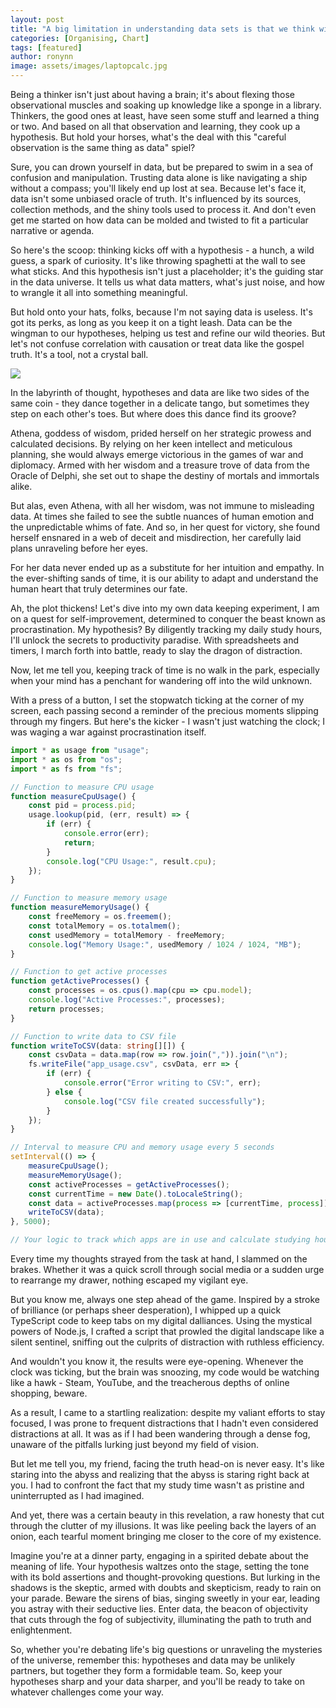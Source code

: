 ```yaml
---
layout: post
title: "A big limitation in understanding data sets is that we think with the hypothesis first"
categories: [Organising, Chart]
tags: [featured]
author: ronynn
image: assets/images/laptopcalc.jpg
---
```


Being a thinker isn't just about having a brain; it's about flexing those observational muscles and soaking up knowledge like a sponge in a library. Thinkers, the good ones at least, have seen some stuff and learned a thing or two. And based on all that observation and learning, they cook up a hypothesis. But hold your horses, what's the deal with this "careful observation is the same thing as data" spiel?

Sure, you can drown yourself in data, but be prepared to swim in a sea of confusion and manipulation. Trusting data alone is like navigating a ship without a compass; you'll likely end up lost at sea. Because let's face it, data isn't some unbiased oracle of truth. It's influenced by its sources, collection methods, and the shiny tools used to process it. And don't even get me started on how data can be molded and twisted to fit a particular narrative or agenda.

So here's the scoop: thinking kicks off with a hypothesis - a hunch, a wild guess, a spark of curiosity. It's like throwing spaghetti at the wall to see what sticks. And this hypothesis isn't just a placeholder; it's the guiding star in the data universe. It tells us what data matters, what's just noise, and how to wrangle it all into something meaningful.

But hold onto your hats, folks, because I'm not saying data is useless. It's got its perks, as long as you keep it on a tight leash. Data can be the wingman to our hypotheses, helping us test and refine our wild theories. But let's not confuse correlation with causation or treat data like the gospel truth. It's a tool, not a crystal ball.

![](https://mysteriousadventuresblog.wordpress.com/wp-content/uploads/2023/05/pexels-photo-669619.jpeg)

In the labyrinth of thought, hypotheses and data are like two sides of the same coin - they dance together in a delicate tango, but sometimes they step on each other's toes. But where does this dance find its groove?

Athena, goddess of wisdom, prided herself on her strategic prowess and calculated decisions. By relying on her keen intellect and meticulous planning, she would always emerge victorious in the games of war and diplomacy. Armed with her wisdom and a treasure trove of data from the Oracle of Delphi, she set out to shape the destiny of mortals and immortals alike.

But alas, even Athena, with all her wisdom, was not immune to misleading data. At times she failed to see the subtle nuances of human emotion and the unpredictable whims of fate. And so, in her quest for victory, she found herself ensnared in a web of deceit and misdirection, her carefully laid plans unraveling before her eyes.

For her data never ended up as a substitute for her intuition and empathy. In the ever-shifting sands of time, it is our ability to adapt and understand the human heart that truly determines our fate.

Ah, the plot thickens! Let's dive into my own data keeping experiment, I am on a quest for self-improvement, determined to conquer the beast known as procrastination. My hypothesis? By diligently tracking my daily study hours, I'll unlock the secrets to productivity paradise. With spreadsheets and timers, I march forth into battle, ready to slay the dragon of distraction.

Now, let me tell you, keeping track of time is no walk in the park, especially when your mind has a penchant for wandering off into the wild unknown.

With a press of a button, I set the stopwatch ticking at the corner of my screen, each passing second a reminder of the precious moments slipping through my fingers. But here's the kicker - I wasn't just watching the clock; I was waging a war against procrastination itself.

```typescript
import * as usage from "usage";
import * as os from "os";
import * as fs from "fs";

// Function to measure CPU usage
function measureCpuUsage() {
    const pid = process.pid;
    usage.lookup(pid, (err, result) => {
        if (err) {
            console.error(err);
            return;
        }
        console.log("CPU Usage:", result.cpu);
    });
}

// Function to measure memory usage
function measureMemoryUsage() {
    const freeMemory = os.freemem();
    const totalMemory = os.totalmem();
    const usedMemory = totalMemory - freeMemory;
    console.log("Memory Usage:", usedMemory / 1024 / 1024, "MB");
}

// Function to get active processes
function getActiveProcesses() {
    const processes = os.cpus().map(cpu => cpu.model);
    console.log("Active Processes:", processes);
    return processes;
}

// Function to write data to CSV file
function writeToCSV(data: string[][]) {
    const csvData = data.map(row => row.join(",")).join("\n");
    fs.writeFile("app_usage.csv", csvData, err => {
        if (err) {
            console.error("Error writing to CSV:", err);
        } else {
            console.log("CSV file created successfully");
        }
    });
}

// Interval to measure CPU and memory usage every 5 seconds
setInterval(() => {
    measureCpuUsage();
    measureMemoryUsage();
    const activeProcesses = getActiveProcesses();
    const currentTime = new Date().toLocaleString();
    const data = activeProcesses.map(process => [currentTime, process]);
    writeToCSV(data);
}, 5000);

// Your logic to track which apps are in use and calculate studying hours
```

Every time my thoughts strayed from the task at hand, I slammed on the brakes. Whether it was a quick scroll through social media or a sudden urge to rearrange my drawer, nothing escaped my vigilant eye.

But you know me, always one step ahead of the game. Inspired by a stroke of brilliance (or perhaps sheer desperation), I whipped up a quick TypeScript code to keep tabs on my digital dalliances. Using the mystical powers of Node.js, I crafted a script that prowled the digital landscape like a silent sentinel, sniffing out the culprits of distraction with ruthless efficiency.

And wouldn't you know it, the results were eye-opening. Whenever the clock was ticking, but the brain was snoozing, my code would be watching like a hawk - Steam, YouTube, and the treacherous depths of online shopping, beware.

  <script src="https://cdn.jsdelivr.net/npm/chart.js"></script>

<canvas id="studyHoursChart" width="400" height="200"></canvas>

  <script>
    // Sample data
    const studyHoursSelf = [4.6, 5.6, 3.4, 5.8, 4.4]; // Self-calculated study hours
    const studyHoursActual = [3.1, 3.3, 2.2, 2.8, 3.5]; // Actual studying hours measured by Node.js

    // Chart.js configuration
    const ctx = document.getElementById('studyHoursChart').getContext('2d');
    const myChart = new Chart(ctx, {
      type: 'bar',
      data: {
        labels: ['Day 1', 'Day 2', 'Day 3', 'Day 4', 'Day 5'],
        datasets: [
          {
            label: 'Self-calculated Study Hours',
            data: studyHoursSelf,
            backgroundColor: 'rgba(255, 99, 132, 0.5)', // Red
            borderColor: 'rgba(255, 99, 132, 1)',
            borderWidth: 1
          },
          {
            label: 'Actual Studying Hours (Measured)',
            data: studyHoursActual,
            backgroundColor: 'rgba(54, 162, 235, 0.5)', // Blue
            borderColor: 'rgba(54, 162, 235, 1)',
            borderWidth: 1
          }
        ]
      },
      options: {
        scales: {
          y: {
            beginAtZero: true
          }
        }
      }
    });
  </script>

As a result, I came to a startling realization: despite my valiant efforts to stay focused, I was prone to frequent distractions that I hadn't even considered distractions at all. It was as if I had been wandering through a dense fog, unaware of the pitfalls lurking just beyond my field of vision.

But let me tell you, my friend, facing the truth head-on is never easy. It's like staring into the abyss and realizing that the abyss is staring right back at you. I had to confront the fact that my study time wasn't as pristine and uninterrupted as I had imagined.

And yet, there was a certain beauty in this revelation, a raw honesty that cut through the clutter of my illusions. It was like peeling back the layers of an onion, each tearful moment bringing me closer to the core of my existence.

Imagine you're at a dinner party, engaging in a spirited debate about the meaning of life. Your hypothesis waltzes onto the stage, setting the tone with its bold assertions and thought-provoking questions. But lurking in the shadows is the skeptic, armed with doubts and skepticism, ready to rain on your parade. Beware the sirens of bias, singing sweetly in your ear, leading you astray with their seductive lies. Enter data, the beacon of objectivity that cuts through the fog of subjectivity, illuminating the path to truth and enlightenment.

So, whether you're debating life's big questions or unraveling the mysteries of the universe, remember this: hypotheses and data may be unlikely partners, but together they form a formidable team. So, keep your hypotheses sharp and your data sharper, and you'll be ready to take on whatever challenges come your way.
